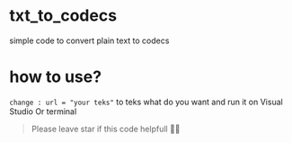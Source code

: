 # txt_to_codecs

simple code to convert plain text to codecs



# how to use? 


`change : url = "your teks"`
to teks what do you want and run it on Visual Studio Or terminal


>Please leave star if this code helpfull 👍🏻
